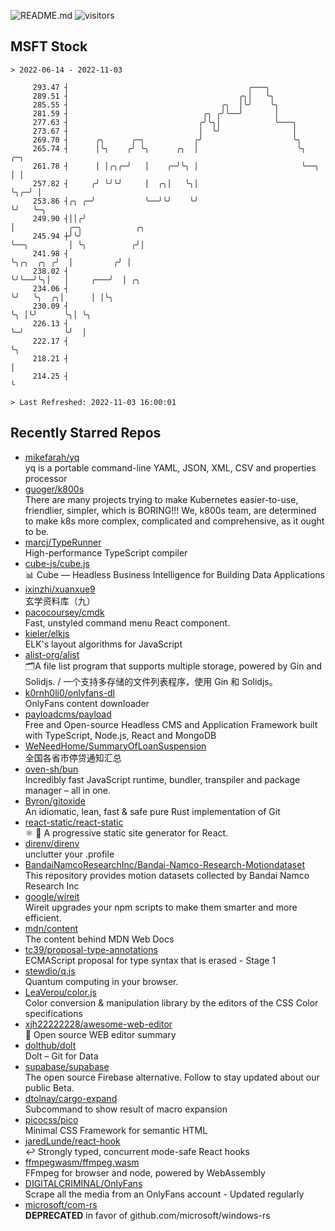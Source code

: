 ![README.md](https://github.com/Gerhut/Gerhut/workflows/README.md/badge.svg)
![visitors](https://visitors.vercel.app/Gerhut/Gerhut?token=8cf69d1f6813d272ef062726b6070c9be4ff72038cfe5a7ded7384a8da65d866)

## MSFT Stock

```
> 2022-06-14 - 2022-11-03

     293.47 ┤                                        ╭───╮                                                       
     289.51 ┤                                      ╭╮│   ╰╮                                                      
     285.55 ┤                                  ╭╮  │╰╯    ╰╮                                                     
     281.59 ┤                              ╭╮ ╭╯╰──╯       │                                                     
     277.63 ┤                             ╭╯╰╮│            ╰───╮                                                 
     273.67 ┤                             │  ╰╯                │                                                 
     269.70 ┤      ╭╮      ╭─╮           ╭╯                    ╰╮                                                
     265.74 ┤      │╰╮    ╭╯ ╰╮      ╭╮  │                      ╰╮      ╭─╮                                      
     261.78 ┤      │ │╭╮╭─╯   │    ╭─╯╰╮ │                       ╰──╮   │ │                                      
     257.82 ┤     ╭╯ ╰╯╰╯     │  ╭╮│   ╰╮│                          ╰╮╭─╯ │                                      
     253.86 ┤╭╮ ╭─╯           ╰──╯╰╯    ╰╯                           ╰╯   ╰─╮                                    
     249.90 ┤││╭╯                                                           │            ╭─╮            ╭╮       
     245.94 ┼╯╰╯                                                            ╰──╮         │ ╰╮          ╭╯│       
     241.98 ┤                                                                  ╰╮╭╮  ╭╮ ╭╯  │         ╭╯ │       
     238.02 ┤                                                                   ╰╯╰──╯╰╮│   │     ╭───╯  │ ╭╮    
     234.06 ┤                                                                          ╰╯   ╰╮  ╭╮│      │ │╰╮   
     230.09 ┤                                                                                ╰╮ │╰╯      ╰╮│ ╰╮  
     226.13 ┤                                                                                 ╰─╯         ╰╯  │  
     222.17 ┤                                                                                                 ╰╮ 
     218.21 ┤                                                                                                  │ 
     214.25 ┤                                                                                                  ╰ 

> Last Refreshed: 2022-11-03 16:00:01
```

## Recently Starred Repos

- [mikefarah/yq](https://github.com/mikefarah/yq)  
  yq is a portable command-line YAML, JSON, XML, CSV and properties processor
- [guoger/k800s](https://github.com/guoger/k800s)  
  There are many projects trying to make Kubernetes easier-to-use, friendlier, simpler, which is BORING!!! We, k800s team, are determined to make k8s more complex, complicated and comprehensive, as it ought to be.
- [marcj/TypeRunner](https://github.com/marcj/TypeRunner)  
  High-performance TypeScript compiler
- [cube-js/cube.js](https://github.com/cube-js/cube.js)  
  📊  Cube — Headless Business Intelligence for Building Data Applications
- [ixinzhi/xuanxue9](https://github.com/ixinzhi/xuanxue9)  
  玄学资料库（九）
- [pacocoursey/cmdk](https://github.com/pacocoursey/cmdk)  
  Fast, unstyled command menu React component.
- [kieler/elkjs](https://github.com/kieler/elkjs)  
  ELK's layout algorithms for JavaScript
- [alist-org/alist](https://github.com/alist-org/alist)  
  🗂️A file list program that supports multiple storage, powered by Gin and Solidjs. / 一个支持多存储的文件列表程序，使用 Gin 和 Solidjs。
- [k0rnh0li0/onlyfans-dl](https://github.com/k0rnh0li0/onlyfans-dl)  
  OnlyFans content downloader
- [payloadcms/payload](https://github.com/payloadcms/payload)  
  Free and Open-source Headless CMS and Application Framework built with TypeScript, Node.js, React and MongoDB
- [WeNeedHome/SummaryOfLoanSuspension](https://github.com/WeNeedHome/SummaryOfLoanSuspension)  
  全国各省市停贷通知汇总
- [oven-sh/bun](https://github.com/oven-sh/bun)  
  Incredibly fast JavaScript runtime, bundler, transpiler and package manager – all in one.
- [Byron/gitoxide](https://github.com/Byron/gitoxide)  
  An idiomatic, lean, fast & safe pure Rust implementation of Git
- [react-static/react-static](https://github.com/react-static/react-static)  
  ⚛️ 🚀 A progressive static site generator for React.
- [direnv/direnv](https://github.com/direnv/direnv)  
  unclutter your .profile
- [BandaiNamcoResearchInc/Bandai-Namco-Research-Motiondataset](https://github.com/BandaiNamcoResearchInc/Bandai-Namco-Research-Motiondataset)  
  This repository provides motion datasets collected by Bandai Namco Research Inc
- [google/wireit](https://github.com/google/wireit)  
  Wireit upgrades your npm scripts to make them smarter and more efficient.
- [mdn/content](https://github.com/mdn/content)  
  The content behind MDN Web Docs
- [tc39/proposal-type-annotations](https://github.com/tc39/proposal-type-annotations)  
  ECMAScript proposal for type syntax that is erased - Stage 1
- [stewdio/q.js](https://github.com/stewdio/q.js)  
  Quantum computing in your browser.
- [LeaVerou/color.js](https://github.com/LeaVerou/color.js)  
  Color conversion & manipulation library by the editors of the CSS Color specifications
- [xjh22222228/awesome-web-editor](https://github.com/xjh22222228/awesome-web-editor)  
  🔨  Open source WEB editor summary
- [dolthub/dolt](https://github.com/dolthub/dolt)  
  Dolt – Git for Data
- [supabase/supabase](https://github.com/supabase/supabase)  
  The open source Firebase alternative. Follow to stay updated about our public Beta.
- [dtolnay/cargo-expand](https://github.com/dtolnay/cargo-expand)  
  Subcommand to show result of macro expansion
- [picocss/pico](https://github.com/picocss/pico)  
  Minimal CSS Framework for semantic HTML
- [jaredLunde/react-hook](https://github.com/jaredLunde/react-hook)  
  ↩ Strongly typed, concurrent mode-safe React hooks
- [ffmpegwasm/ffmpeg.wasm](https://github.com/ffmpegwasm/ffmpeg.wasm)  
  FFmpeg for browser and node, powered by WebAssembly
- [DIGITALCRIMINAL/OnlyFans](https://github.com/DIGITALCRIMINAL/OnlyFans)  
  Scrape all the media from an OnlyFans account - Updated regularly
- [microsoft/com-rs](https://github.com/microsoft/com-rs)  
  **DEPRECATED** in favor of github.com/microsoft/windows-rs

